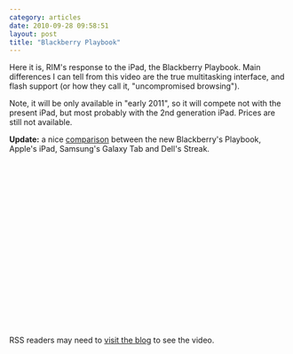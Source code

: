 ```yaml
---
category: articles
date: 2010-09-28 09:58:51
layout: post
title: "Blackberry Playbook"
---
```


<p>Here it is, RIM's response to the iPad, the Blackberry Playbook. Main differences I can tell from this video are the true multitasking interface, and flash support (or how they call it, "uncompromised browsing").</p><p>Note, it will be only available in "early 2011", so it will compete not with the present iPad, but most probably with the 2nd generation iPad. Prices are still not available.</p> <p><b>Update:</b> a nice <a href="http://www.engadget.com/2010/09/28/blackberry-playbook-vs-ipad-vs-galaxy-tab-vs-streak-the-tale/">comparison</a> between the new Blackberry's Playbook, Apple's iPad, Samsung's Galaxy Tab and Dell's Streak.</p> <iframe title="Blackberry Playbook" width="480" height="300" data-src="//www.youtube.com/embed/eAaez_4m9mQ" frameborder="0" allowfullscreen></iframe><p>RSS readers may need to <a href="//joaobordalo.com/articles/2010/09/28/blackberry-playbook">visit the blog</a> to see the video.</p>
